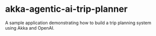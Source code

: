 # akka-agentic-ai-trip-planner
A sample application demonstrating how to build a trip planning system using Akka and OpenAI.

